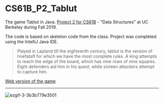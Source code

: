 # CS61B_P2_Tablut
The game Tablut in Java. [Project 2 for CS61B](http://inst.eecs.berkeley.edu/~cs61b/fa19/materials/proj/proj2/) - "Data Structures" at UC Berkeley during Fall 2019.

The code is based on skeleton code from the class. Project was completed using the IntelliJ Java IDE.

> Played in Lapland till the eighteenth century, tablut is the version of hnefatafl for which we have the most complete rules. A king attempts to reach the edge of the board, which has nine rows of nine squares. Eight defenders aid him in his quest, while sixteen attackers attempt to capture him.


[Web version of the game](http://www.lutanho.net/play/hnefatafl.html)

---

![ezgif-3-3b3b779e3501](https://user-images.githubusercontent.com/54779918/83333833-e2b2ed00-a2a2-11ea-82cc-9e0b6f66fb50.gif)


